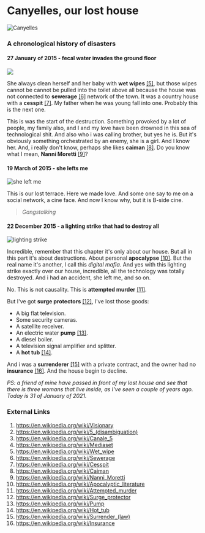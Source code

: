 # Canyelles, our lost house

![Canyelles](http://telecomlobby.com/Images/35299207_456863851422799_639551734527557632_n.jpg)

### A chronological history of disasters 

#### 27 January of 2015 - fecal water invades the ground floor

![](http://telecomlobby.com/Images/IMG-20150127-WA0005.jpg)

She always clean herself and her baby with **wet wipes** [[5]](https://en.wikipedia.org/wiki/Wet_wipe), but those wipes cannot be cannot be pulled into the toilet above all because the house was not connected to **sewerage** [[6]](https://en.wikipedia.org/wiki/Sewerage) network of the town. It was a country house with a **cesspit** [[7]](https://en.wikipedia.org/wiki/Cesspit). My father when he was young fall into one. Probably this is the next one.

This is was the start of the destruction. Something provoked by a lot of people, my family also, and I and my love have been drowned in this sea of technological shit. And also who i was calling brother, but yes he is. But it's obviously something orchestrated by an enemy, she is a girl. And I know her. And, i really don't know, perhaps she likes **caiman** [[8]](https://en.wikipedia.org/wiki/Caiman). Do you know what I mean, **Nanni Moretti** [[9]](https://en.wikipedia.org/wiki/Nanni_Moretti)?

#### 19 March of 2015 - she lefts me

![she left me](http://telecomlobby.com/Images/IMG-20150319-WA0000.jpeg)

This is our lost terrace. Here we made love. And some one say to me on a social network, a cine face. And now I know why, but it is B-side cine. 

> *Gangstalking*

#### 22 December 2015 - a lighting strike that had to destroy all

![lighting strike](http://telecomlobby.com/Images/6RFGJ2F65QI6TFEGIBWI6S7HAY.jpg)

Incredible, remember that this chapter it's only about our house. But all in this part it's about destructions. About personal **apocalypse** [[10]](https://en.wikipedia.org/wiki/Apocalyptic_literature). But the real name it's another, I call this *digital mafia*. And yes with this lighting strike exactly over our house, incredible, all the technology was totally destroyed. And i had an accident, she left me, and so on. 

No. This is not causality. This is **attempted murder** [[11]](https://en.wikipedia.org/wiki/Attempted_murder).

But I've got **surge protectors** [[12]](https://en.wikipedia.org/wiki/Surge_protector), I've lost those goods:

- A big flat television.
- Some security cameras.
- A satellite receiver.
- An electric water **pump** [[13]](https://en.wikipedia.org/wiki/Pump).
- A diesel boiler.
- A television signal amplifier and splitter.
- A **hot tub** [[14]](https://en.wikipedia.org/wiki/Hot_tub).

And i was a **surrenderer** [[15]](https://en.wikipedia.org/wiki/Surrender_(law)) with a private contract, and the owner had no **insurance** [[16]](https://en.wikipedia.org/wiki/Insurance). And the house begin to decline.

*PS: a friend of mine have passed in front of my lost house and see that there is three womans that live inside, as I've seen a couple of years ago. Today is 31 of January of 2021.*

### External Links

1. https://en.wikipedia.org/wiki/Visionary
2. https://en.wikipedia.org/wiki/5_(disambiguation)
3. https://en.wikipedia.org/wiki/Canale_5
4. https://en.wikipedia.org/wiki/Mediaset
5. https://en.wikipedia.org/wiki/Wet_wipe
6. https://en.wikipedia.org/wiki/Sewerage
7. https://en.wikipedia.org/wiki/Cesspit
8. https://en.wikipedia.org/wiki/Caiman
9. https://en.wikipedia.org/wiki/Nanni_Moretti
10. https://en.wikipedia.org/wiki/Apocalyptic_literature
11. https://en.wikipedia.org/wiki/Attempted_murder
12. https://en.wikipedia.org/wiki/Surge_protector
13. https://en.wikipedia.org/wiki/Pump
14. https://en.wikipedia.org/wiki/Hot_tub
15. https://en.wikipedia.org/wiki/Surrender_(law)
16. https://en.wikipedia.org/wiki/Insurance